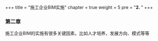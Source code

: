 +++
title = "施工企业BIM实施"
chapter = true
weight = 5
pre = "<b>2. </b>"
+++

### 第二章


施工企业BIM的实施有很多关键因素，比如人才培养，发展方向、模式等等
